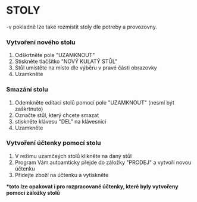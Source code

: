 # STOLY

-v pokladně lze také rozmístit stoly dle potreby a provozovny.

### Vytvoření nového stolu

1. Odškrtněte pole "UZAMKNOUT" 
2. Stiskněte tlačšítko "NOVÝ KULATÝ STŮL"
3. Stůl umístěte na místo dle výběru v pravé části obrazovky
4. Uzamkněte

### Smazání stolu

1. Odemkněte editaci stolů pomocí pole "UZAMKNOUT" \(nesmí být zaškrtnuto\)
2. Označte stůl, který chcete smazat
3. stiskněte klávesu "DEL" na klávesnici
4. Uzamkněte

### Vytvoření účtenky pomocí stolu

1. V režimu uzamčeých stolů klikněte na daný stůl
2. Program Vám autoamticky přejde do záložky "PRODEJ" a vytvoří novou účtenku
3. Přidejte zboží na účtenku a vytiskněte

**\*toto lze opakovat i pro rozpracované účtenky, které byly vytvořeny pomocí záložky stolů**



